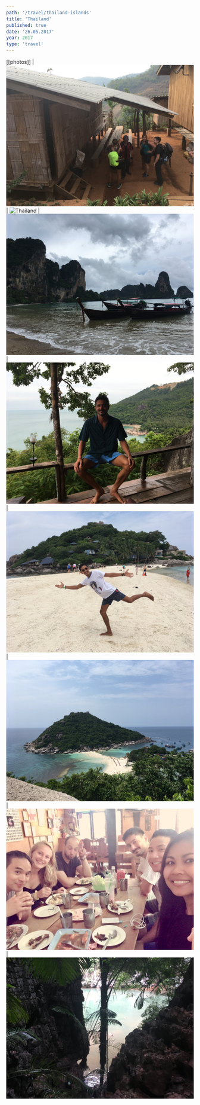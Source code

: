```yaml
---
path: '/travel/thailand-islands'
title: 'Thailand'
published: true
date: '26.05.2017'
year: 2017
type: 'travel'
---
```


[[photos]]
| ![Thailand](photos/1.JPG "Thailand")
| ![Thailand](photos/2.JPG "Thailand")
| ![Thailand](photos/3.JPG "Thailand")
| ![Thailand](photos/4.JPG "Thailand")
| ![Thailand](photos/5.JPG "Thailand")
| ![Thailand](photos/6.JPG "Thailand")
| ![Thailand](photos/7.JPG "Thailand")
| ![Thailand](photos/8.JPG "Thailand")
